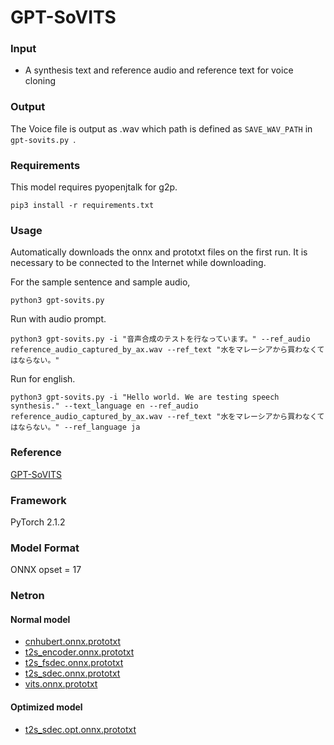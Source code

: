 # GPT-SoVITS

### Input
- A synthesis text and reference audio and reference text for voice cloning

### Output
The Voice file is output as .wav which path is defined as `SAVE_WAV_PATH` in `gpt-sovits.py `.

### Requirements
This model requires pyopenjtalk for g2p.

```
pip3 install -r requirements.txt
```

### Usage
Automatically downloads the onnx and prototxt files on the first run. It is necessary to be connected to the Internet while downloading.

For the sample sentence and sample audio,
```
python3 gpt-sovits.py 
```

Run with audio prompt.

```
python3 gpt-sovits.py -i "音声合成のテストを行なっています。" --ref_audio reference_audio_captured_by_ax.wav --ref_text "水をマレーシアから買わなくてはならない。"
```

Run for english.

```
python3 gpt-sovits.py -i "Hello world. We are testing speech synthesis." --text_language en --ref_audio reference_audio_captured_by_ax.wav --ref_text "水をマレーシアから買わなくてはならない。" --ref_language ja
```

### Reference
[GPT-SoVITS](https://github.com/RVC-Boss/GPT-SoVITS)

### Framework
PyTorch 2.1.2

### Model Format
ONNX opset = 17

### Netron

#### Normal model

- [cnhubert.onnx.prototxt](https://netron.app/?url=https://storage.googleapis.com/ailia-models/gpt-sovits/cnhubert.onnx.prototxt)
- [t2s_encoder.onnx.prototxt](https://netron.app/?url=https://storage.googleapis.com/ailia-models/gpt-sovits/t2s_encoder.onnx.prototxt)
- [t2s_fsdec.onnx.prototxt](https://netron.app/?url=https://storage.googleapis.com/ailia-models/gpt-sovits/t2s_fsdec.onnx.prototxt)
- [t2s_sdec.onnx.prototxt](https://netron.app/?url=https://storage.googleapis.com/ailia-models/gpt-sovits/t2s_sdec.onnx.prototxt)
- [vits.onnx.prototxt](https://netron.app/?url=https://storage.googleapis.com/ailia-models/gpt-sovits/vits.onnx.prototxt)

#### Optimized model

- [t2s_sdec.opt.onnx.prototxt](https://netron.app/?url=https://storage.googleapis.com/ailia-models/gpt-sovits/t2s_sdec.opt.onnx.prototxt)
